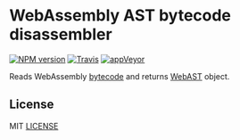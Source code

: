 # WebAssembly AST bytecode disassembler

[![NPM version](https://img.shields.io/npm/v/wast-diz.svg)](https://www.npmjs.org/package/wast-diz)
[![Travis](https://travis-ci.org/drom/wast-diz.svg)](https://travis-ci.org/drom/wast-diz)
[![appVeyor](https://ci.appveyor.com/api/projects/status/ntap0d5mkkdx84eo?svg=true)](https://ci.appveyor.com/project/drom/wast-diz)


Reads WebAssembly [bytecode](https://github.com/WebAssembly/design/blob/master/BinaryEncoding.md) and returns [WebAST](https://github.com/drom/wast-spec) object.

## License
MIT [LICENSE](https://github.com/drom/wast-diz/blob/master/LICENSE)
